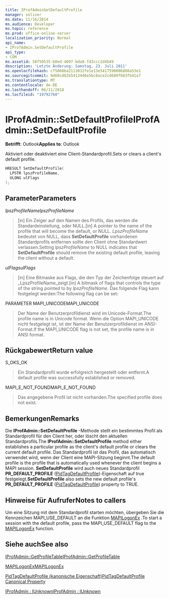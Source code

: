 ```yaml
---
title: IProfAdminSetDefaultProfile
manager: soliver
ms.date: 11/16/2014
ms.audience: Developer
ms.topic: reference
ms.prod: office-online-server
localization_priority: Normal
api_name:
- IProfAdmin.SetDefaultProfile
api_type:
- COM
ms.assetid: 58f50535-b0ed-4097-bda8-fd3ccc2d4b49
description: 'Letzte Änderung: Samstag, 23. Juli 2011'
ms.openlocfilehash: cf5060ba2113032fe1e13e5417590006808a53e1
ms.sourcegitcommit: 9d60cd82b5413446e5bc8ace2cd689f683fb41a7
ms.translationtype: MT
ms.contentlocale: de-DE
ms.lasthandoff: 06/11/2018
ms.locfileid: "19792760"
---
```

# <a name="iprofadminsetdefaultprofile"></a><span data-ttu-id="7be4a-103">IProfAdmin::SetDefaultProfile</span><span class="sxs-lookup"><span data-stu-id="7be4a-103">IProfAdmin::SetDefaultProfile</span></span>

  
  
<span data-ttu-id="7be4a-104">**Betrifft**: Outlook</span><span class="sxs-lookup"><span data-stu-id="7be4a-104">**Applies to**: Outlook</span></span> 
  
<span data-ttu-id="7be4a-105">Aktiviert oder deaktiviert eine Client-Standardprofil.</span><span class="sxs-lookup"><span data-stu-id="7be4a-105">Sets or clears a client's default profile.</span></span>
  
```cpp
HRESULT SetDefaultProfile(
  LPSTR lpszProfileName,
  ULONG ulFlags
);
```

## <a name="parameters"></a><span data-ttu-id="7be4a-106">Parameter</span><span class="sxs-lookup"><span data-stu-id="7be4a-106">Parameters</span></span>

 <span data-ttu-id="7be4a-107">_lpszProfileName_</span><span class="sxs-lookup"><span data-stu-id="7be4a-107">_lpszProfileName_</span></span>
  
> <span data-ttu-id="7be4a-108">[in] Ein Zeiger auf den Namen des Profils, das werden die Standardeinstellung, oder NULL.</span><span class="sxs-lookup"><span data-stu-id="7be4a-108">[in] A pointer to the name of the profile that will become the default, or NULL.</span></span> <span data-ttu-id="7be4a-109">_LpszProfileName_ bedeutet von NULL, dass **SetDefaultProfile** vorhandenen Standardprofils entfernen sollte den Client ohne Standardwert verlassen.</span><span class="sxs-lookup"><span data-stu-id="7be4a-109">Setting  _lpszProfileName_ to NULL indicates that **SetDefaultProfile** should remove the existing default profile, leaving the client without a default.</span></span> 
    
 <span data-ttu-id="7be4a-110">_ulFlags_</span><span class="sxs-lookup"><span data-stu-id="7be4a-110">_ulFlags_</span></span>
  
> <span data-ttu-id="7be4a-111">[in] Eine Bitmaske aus Flags, die den Typ der Zeichenfolge steuert auf _LpszProfileName_zeigt.</span><span class="sxs-lookup"><span data-stu-id="7be4a-111">[in] A bitmask of flags that controls the type of the string pointed to by  _lpszProfileName_.</span></span> <span data-ttu-id="7be4a-112">Das folgende Flag kann festgelegt werden:</span><span class="sxs-lookup"><span data-stu-id="7be4a-112">The following flag can be set:</span></span>
    
<span data-ttu-id="7be4a-113">PARAMETER MAPI_UNICODE</span><span class="sxs-lookup"><span data-stu-id="7be4a-113">MAPI_UNICODE</span></span> 
  
> <span data-ttu-id="7be4a-114">Der Name der Benutzerprofildienst wird im Unicode-Format.</span><span class="sxs-lookup"><span data-stu-id="7be4a-114">The profile name is in Unicode format.</span></span> <span data-ttu-id="7be4a-115">Wenn die Option MAPI_UNICODE nicht festgelegt ist, ist der Name der Benutzerprofildienst im ANSI-Format.</span><span class="sxs-lookup"><span data-stu-id="7be4a-115">If the MAPI_UNICODE flag is not set, the profile name is in ANSI format.</span></span>
    
## <a name="return-value"></a><span data-ttu-id="7be4a-116">Rückgabewert</span><span class="sxs-lookup"><span data-stu-id="7be4a-116">Return value</span></span>

<span data-ttu-id="7be4a-117">S_OK</span><span class="sxs-lookup"><span data-stu-id="7be4a-117">S_OK</span></span> 
  
> <span data-ttu-id="7be4a-118">Ein Standardprofil wurde erfolgreich hergestellt oder entfernt.</span><span class="sxs-lookup"><span data-stu-id="7be4a-118">A default profile was successfully established or removed.</span></span>
    
<span data-ttu-id="7be4a-119">MAPI_E_NOT_FOUND</span><span class="sxs-lookup"><span data-stu-id="7be4a-119">MAPI_E_NOT_FOUND</span></span> 
  
> <span data-ttu-id="7be4a-120">Das angegebene Profil ist nicht vorhanden.</span><span class="sxs-lookup"><span data-stu-id="7be4a-120">The specified profile does not exist.</span></span>
    
## <a name="remarks"></a><span data-ttu-id="7be4a-121">Bemerkungen</span><span class="sxs-lookup"><span data-stu-id="7be4a-121">Remarks</span></span>

<span data-ttu-id="7be4a-122">Die **IProfAdmin::SetDefaultProfile** -Methode stellt ein bestimmtes Profil als Standardprofil für den Client her, oder löscht den aktuellen Standardprofils.</span><span class="sxs-lookup"><span data-stu-id="7be4a-122">The **IProfAdmin::SetDefaultProfile** method either establishes a particular profile as the client's default profile or clears the current default profile.</span></span> <span data-ttu-id="7be4a-123">Das Standardprofil ist das Profil, das automatisch verwendet wird, wenn der Client eine MAPI-Sitzung beginnt.</span><span class="sxs-lookup"><span data-stu-id="7be4a-123">The default profile is the profile that is automatically used whenever the client begins a MAPI session.</span></span> <span data-ttu-id="7be4a-124">**SetDefaultProfile** wird auch neues Standardprofil **PR_DEFAULT_PROFILE** ([PidTagDefaultProfile](pidtagdefaultprofile-canonical-property.md))-Eigenschaft auf true festgelegt.</span><span class="sxs-lookup"><span data-stu-id="7be4a-124">**SetDefaultProfile** also sets the new default profile's **PR_DEFAULT_PROFILE** ([PidTagDefaultProfile](pidtagdefaultprofile-canonical-property.md)) property to TRUE.</span></span>
  
## <a name="notes-to-callers"></a><span data-ttu-id="7be4a-125">Hinweise für Aufrufer</span><span class="sxs-lookup"><span data-stu-id="7be4a-125">Notes to callers</span></span>

<span data-ttu-id="7be4a-126">Um eine Sitzung mit dem Standardprofil starten möchten, übergeben Sie die Kennzeichen MAPI_USE_DEFAULT an die Funktion [MAPILogonEx](mapilogonex.md) .</span><span class="sxs-lookup"><span data-stu-id="7be4a-126">To start a session with the default profile, pass the MAPI_USE_DEFAULT flag to the [MAPILogonEx](mapilogonex.md) function.</span></span> 
  
## <a name="see-also"></a><span data-ttu-id="7be4a-127">Siehe auch</span><span class="sxs-lookup"><span data-stu-id="7be4a-127">See also</span></span>



[<span data-ttu-id="7be4a-128">IProfAdmin::GetProfileTable</span><span class="sxs-lookup"><span data-stu-id="7be4a-128">IProfAdmin::GetProfileTable</span></span>](iprofadmin-getprofiletable.md)
  
[<span data-ttu-id="7be4a-129">MAPILogonEx</span><span class="sxs-lookup"><span data-stu-id="7be4a-129">MAPILogonEx</span></span>](mapilogonex.md)
  
[<span data-ttu-id="7be4a-130">PidTagDefaultProfile (kanonische Eigenschaft)</span><span class="sxs-lookup"><span data-stu-id="7be4a-130">PidTagDefaultProfile Canonical Property</span></span>](pidtagdefaultprofile-canonical-property.md)
  
[<span data-ttu-id="7be4a-131">IProfAdmin : IUnknown</span><span class="sxs-lookup"><span data-stu-id="7be4a-131">IProfAdmin : IUnknown</span></span>](iprofadminiunknown.md)

